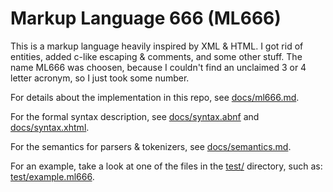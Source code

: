 # Markup Language 666 (ML666)

This is a markup language heavily inspired by XML & HTML.
I got rid of entities, added c-like escaping & comments, and some other stuff.
The name ML666 was choosen, because I couldn't find an unclaimed 3 or 4 letter acronym, so I just took some number.

For details about the implementation in this repo, see [docs/ml666.md](docs/ml666.md).

For the formal syntax description, see [docs/syntax.abnf](docs/syntax.abnf) and [docs/syntax.xhtml](docs/syntax.xhtml).

For the semantics for parsers & tokenizers, see [docs/semantics.md](docs/semantics.md).

For an example, take a look at one of the files in the [test/](test/) directory, such as: [test/example.ml666](test/example.ml666).
